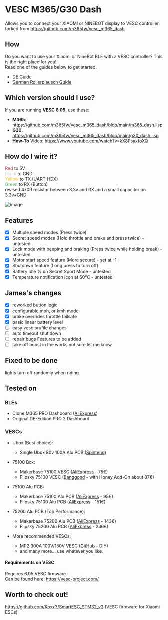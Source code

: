 # VESC M365/G30 Dash
Allows you to connect your XIAOMI or NINEBOT display to VESC controller.
forked from https://github.com/m365fw/vesc_m365_dash 
## How
Do you want to use your Xiaomi or NineBot BLE with a VESC controller? This is the right place for you! \
Read one of the guides below to get started.

- [DE Guide](/guide/DE.md)
- [German Rollerplausch Guide](https://rollerplausch.com/threads/vesc-controller-einbau-1s-pro2-g30.6032/)

## Which version should I use?

If you are running **VESC 6.05**, use these:
- **M365**: https://github.com/m365fw/vesc_m365_dash/blob/main/m365_dash.lisp
- **G30**: https://github.com/m365fw/vesc_m365_dash/blob/main/g30_dash.lisp
- **How-To** Video: https://www.youtube.com/watch?v=kX8PsaxfoXQ

## How do I wire it?
<span style="color:rgb(184, 49, 47);">Red </span>to 5V \
<span style="color:rgb(209, 213, 216);">Black </span>to GND \
<span style="color:rgb(250, 197, 28);">Yellow </span>to TX (UART-HDX) \
<span style="color:rgb(97, 189, 109);">Green </span>to RX (Button) \
revised 470R resistor between 3.3v and RX and a small capacitor on 3.3v+GND

![image](guide/imgs/23999.png)

## Features
- [x] Multiple speed modes (Press twice)
- [x] Secret speed modes (Hold throttle and brake and press twice) - untested
- [x] Lock mode with beeping and braking (Press twice while holding break) -untested
- [x] Motor start speed feature (More secure) - set at -1 
- [x] Shutdown feature (Long press to turn off) 
- [x] Battery Idle % on Secret Sport Mode - untested 
- [x] Temperature notification icon at 60°C - untested
## James's changes
- [x] reworked button logic
- [x] configurable mph, or kmh mode
- [x] brake overrides throttle failsafe
- [x] basic linear battery level
- [ ] easy vesc profile changes
- [ ] auto timeout shut down
- [ ] repair bugs
Features to be added
- [ ] take off boost in the works
not sure let me know

## Fixed to be done
lights turn off randomly when riding.

## Tested on
### BLEs
- Clone M365 PRO Dashboard ([AliExpress](https://s.click.aliexpress.com/e/_9JHFDN))
- Original DE-Edition PRO 2 Dashboard

### VESCs
- Ubox (Best choice):
    - Single Ubox 80v 100A Alu PCB ([Spintend](https://spintend.com/collections/diy-electric-skateboard-parts/products/single-ubox-aluminum-controller-80v-100a-based-on-vesc?ref=1zuna))
- 75100 Box:
    - Makerbase 75100 VESC ([AliExpress](https://s.click.aliexpress.com/e/_DmJxqxr) - 75€)
    - Flipsky 75100 VESC ([Banggood](https://banggood.onelink.me/zMT7/zmenvmm2) - with Honey Add-On about 87€)

- 75100 Alu PCB:
    - Makerbase 75100 Alu PCB ([AliExpress](https://s.click.aliexpress.com/e/_DE9TKAl) - 95€)
    - Flipsky 75100 Alu PCB ([AliExpress](https://s.click.aliexpress.com/e/_DEXNhX3) - 151€)

- 75200 Alu PCB (Top Performance):
    - Makerbase 75200 Alu PCB ([AliExpress](https://s.click.aliexpress.com/e/_Dk3ucKd) - 143€)
    - Flipsky 75200 Alu PCB ([AliExpress](https://s.click.aliexpress.com/e/_DkxlJbj) - 266€)

- More recommended VESCs:
    - MP2 300A 100V/150V VESC ([GitHub](https://github.com/badgineer/MP2-ESC) - DIY)
    - and many more... use whatever you like.

#### Requirements on VESC
Requires 6.05 VESC firmware. \
Can be found here: https://vesc-project.com/

## Worth to check out!
https://github.com/Koxx3/SmartESC_STM32_v2 (VESC firmware for Xiaomi ESCs)
